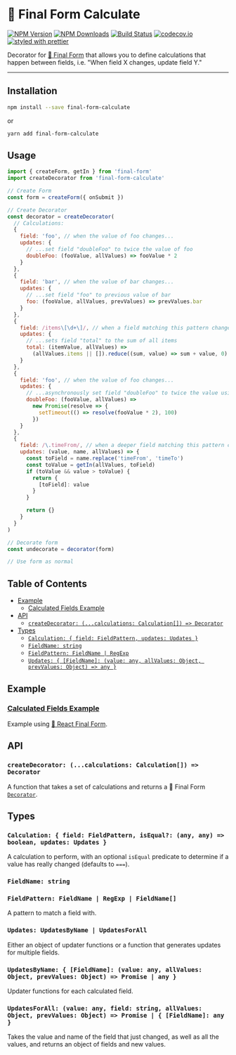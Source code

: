 # 🏁 Final Form Calculate

[![NPM Version](https://img.shields.io/npm/v/final-form-calculate.svg?style=flat)](https://www.npmjs.com/package/final-form-calculate)
[![NPM Downloads](https://img.shields.io/npm/dm/final-form-calculate.svg?style=flat)](https://www.npmjs.com/package/final-form-calculate)
[![Build Status](https://travis-ci.org/final-form/final-form-calculate.svg?branch=master)](https://travis-ci.org/final-form/final-form-calculate)
[![codecov.io](https://codecov.io/gh/final-form/final-form-calculate/branch/master/graph/badge.svg)](https://codecov.io/gh/final-form/final-form-calculate)
[![styled with prettier](https://img.shields.io/badge/styled_with-prettier-ff69b4.svg)](https://github.com/prettier/prettier)

Decorator for [🏁 Final Form](https://github.com/final-form/final-form) that
allows you to define calculations that happen between fields, i.e. "When field X
changes, update field Y."

---

## Installation

```bash
npm install --save final-form-calculate
```

or

```bash
yarn add final-form-calculate
```

## Usage

```js
import { createForm, getIn } from 'final-form'
import createDecorator from 'final-form-calculate'

// Create Form
const form = createForm({ onSubmit })

// Create Decorator
const decorator = createDecorator(
  // Calculations:
  {
    field: 'foo', // when the value of foo changes...
    updates: {
      // ...set field "doubleFoo" to twice the value of foo
      doubleFoo: (fooValue, allValues) => fooValue * 2
    }
  },
  {
    field: 'bar', // when the value of bar changes...
    updates: {
      // ...set field "foo" to previous value of bar
      foo: (fooValue, allValues, prevValues) => prevValues.bar
    }
  },
  {
    field: /items\[\d+\]/, // when a field matching this pattern changes...
    updates: {
      // ...sets field "total" to the sum of all items
      total: (itemValue, allValues) =>
        (allValues.items || []).reduce((sum, value) => sum + value, 0)
    }
  },
  {
    field: 'foo', // when the value of foo changes...
    updates: {
      // ...asynchronously set field "doubleFoo" to twice the value using a promise
      doubleFoo: (fooValue, allValues) =>
        new Promise(resolve => {
          setTimeout(() => resolve(fooValue * 2), 100)
        })
    }
  },
  {
    field: /\.timeFrom/, // when a deeper field matching this pattern changes...
    updates: (value, name, allValues) => {
      const toField = name.replace('timeFrom', 'timeTo')
      const toValue = getIn(allValues, toField)
      if (toValue && value > toValue) {
        return {
          [toField]: value
        }
      }

      return {}
    }
  }
)

// Decorate form
const undecorate = decorator(form)

// Use form as normal
```

## Table of Contents

<!-- START doctoc generated TOC please keep comment here to allow auto update -->

<!-- DON'T EDIT THIS SECTION, INSTEAD RE-RUN doctoc TO UPDATE -->

<!-- DON'T EDIT THIS SECTION, INSTEAD RE-RUN doctoc TO UPDATE -->

- [Example](#example)
  - [Calculated Fields Example](#calculated-fields-example)
- [API](#api)
  - [`createDecorator: (...calculations: Calculation[]) => Decorator`](#createdecorator-calculations-calculation--decorator)
- [Types](#types)
  - [`Calculation: { field: FieldPattern, updates: Updates }`](#calculation--field-fieldpattern-updates-updates-)
  - [`FieldName: string`](#fieldname-string)
  - [`FieldPattern: FieldName | RegExp`](#fieldpattern-fieldname--regexp)
  - [`Updates: { [FieldName]: (value: any, allValues: Object, prevValues: Object) => any }`](#updates--fieldname-value-any-allvalues-object--any-)

<!-- END doctoc generated TOC please keep comment here to allow auto update -->

## Example

### [Calculated Fields Example](https://codesandbox.io/s/oq52p6v96y)

Example using
[🏁 React Final Form](https://github.com/final-form/react-final-form#-react-final-form).

## API

### `createDecorator: (...calculations: Calculation[]) => Decorator`

A function that takes a set of calculations and returns a 🏁 Final Form
[`Decorator`](https://github.com/final-form/final-form#decorator-form-formapi--unsubscribe).

## Types

### `Calculation: { field: FieldPattern, isEqual?: (any, any) => boolean, updates: Updates }`

A calculation to perform, with an optional `isEqual` predicate to determine if a value has really changed (defaults to `===`).

### `FieldName: string`

### `FieldPattern: FieldName | RegExp | FieldName[]`

A pattern to match a field with.

### `Updates: UpdatesByName | UpdatesForAll`

Either an object of updater functions or a function that generates updates for multiple fields.

### `UpdatesByName: { [FieldName]: (value: any, allValues: Object, prevValues: Object) => Promise | any }`

Updater functions for each calculated field.

### `UpdatesForAll: (value: any, field: string, allValues: Object, prevValues: Object) => Promise | { [FieldName]: any }`

Takes the value and name of the field that just changed, as well as all the values, and returns an object of fields and new values.
